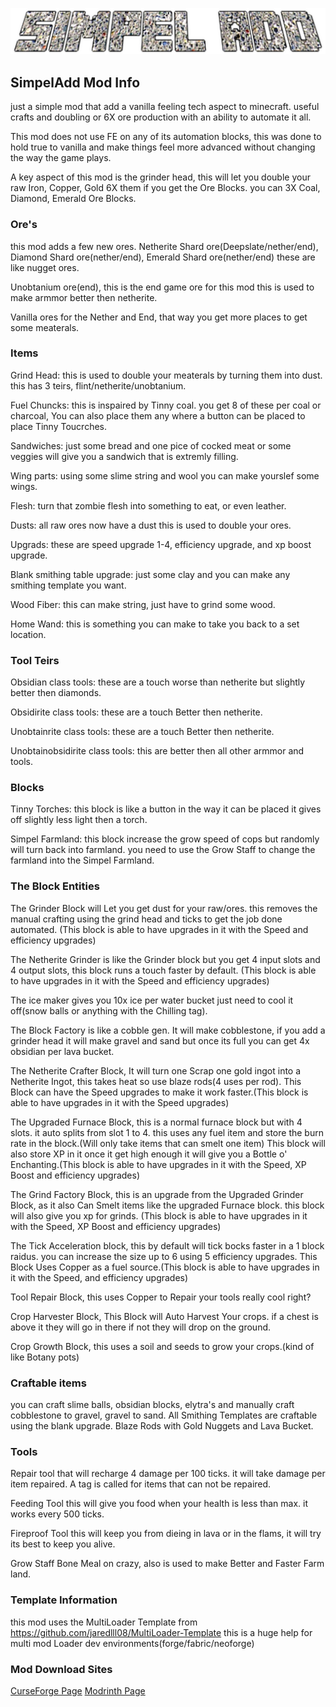 ![LogoSimpelAdd.png](LogoSimpelAdd.png)

## SimpelAdd Mod Info

just a simple mod that add a vanilla feeling tech aspect to minecraft. useful crafts and doubling or 6X ore production with an ability to automate it all.

This mod does not use FE on any of its automation blocks, this was done to hold true to vanilla and make things feel more advanced without changing the way the game plays.

A key aspect of this mod is the grinder head, this will let you double your raw Iron, Copper, Gold 6X them if you get the Ore Blocks. you can 3X Coal, Diamond, Emerald Ore Blocks.

### Ore's

this mod adds a few new ores. Netherite Shard ore(Deepslate/nether/end), Diamond Shard ore(nether/end), Emerald Shard ore(nether/end) these are like nugget ores.

Unobtanium ore(end), this is the end game ore for this mod this is used to make armmor better then netherite.

Vanilla ores for the Nether and End, that way you get more places to get some meaterals.

### Items

Grind Head: this is used to double your meaterals by turning them into dust. this has 3 teirs, flint/netherite/unobtanium.

Fuel Chuncks: this is inspaired by Tinny coal. you get 8 of these per coal or charcoal, You can also place them any where a button can be placed to place Tinny Toucrches.

Sandwiches: just some bread and one pice of cocked meat or some veggies will give you a sandwich that is extremly filling.

Wing parts: using some slime string and wool you can make yourslef some wings.

Flesh: turn that zombie flesh into something to eat, or even leather.

Dusts: all raw ores now have a dust this is used to double your ores.

Upgrads: these are speed upgrade 1-4, efficiency upgrade, and xp boost upgrade.

Blank smithing table upgrade: just some clay and you can make any smithing template you want.

Wood Fiber: this can make string, just have to grind some wood.

Home Wand: this is something you can make to take you back to a set location.

### Tool Teirs

Obsidian class tools: these are a touch worse than netherite but slightly better then diamonds.

Obsidirite class tools: these are a touch Better then netherite.

Unobtainrite class tools: these are a touch Better then netherite.

Unobtainobsidirite class tools: this are better then all other armmor and tools.

### Blocks

Tinny Torches: this block is like a button in the way it can be placed it gives off slightly less light then a torch.

Simpel Farmland: this block increase the grow speed of cops but randomly will turn back into farmland. you need to use the Grow Staff to change the farmland into the Simpel Farmland.

### The Block Entities

The Grinder Block will Let you get dust for your raw/ores. this removes the manual crafting using the grind head and ticks to get the job done automated. (This block is able to have upgrades in it with the Speed and efficiency upgrades)

The Netherite Grinder is like the Grinder block but you get 4 input slots and 4 output slots, this block runs a touch faster by default. (This block is able to have upgrades in it with the Speed and efficiency upgrades)

The ice maker gives you 10x ice per water bucket just need to cool it off(snow balls or anything with the Chilling tag).

The Block Factory is like a cobble gen. It will make cobblestone, if you add a grinder head it will make gravel and sand but once its full you can get 4x obsidian per lava bucket.

The Netherite Crafter Block, It will turn one Scrap one gold ingot into a Netherite Ingot, this takes heat so use blaze rods(4 uses per rod). This Block can have the Speed upgrades to make it work faster.(This block is able to have upgrades in it with the Speed upgrades)

The Upgraded Furnace Block, this is a normal furnace block but with 4 slots. it auto splits from slot 1 to 4. this uses any fuel item and store the burn rate in the block.(Will only take items that can smelt one item) This block will also store XP in it once it get high enough it will give you a Bottle o' Enchanting.(This block is able to have upgrades in it with the Speed, XP Boost and efficiency upgrades)

The Grind Factory Block, this is an upgrade from the Upgraded Grinder Block, as it also Can Smelt items like the upgraded Furnace block. this block will also give you xp for grinds. (This block is able to have upgrades in it with the Speed, XP Boost and efficiency upgrades)

The Tick Acceleration block, this by default will tick bocks faster in a 1 block raidus. you can increase the size up to 6 using 5 efficiency upgrades. This Block Uses Copper as a fuel source.(This block is able to have upgrades in it with the Speed, and efficiency upgrades)

Tool Repair Block, this uses Copper to  Repair your tools really cool right?

Crop Harvester Block, This Block will Auto Harvest Your crops. if a chest is above it they will go in there if not they will drop on the ground.

Crop Growth Block, this uses a soil and seeds to grow your crops.(kind of like Botany pots)

### Craftable items

you can craft slime balls, obsidian blocks, elytra's and manually craft cobblestone to gravel, gravel to sand. All Smithing Templates are craftable using the blank upgrade. Blaze Rods with Gold Nuggets and Lava Bucket.

### Tools

Repair tool that will recharge 4 damage per 100 ticks. it will take damage per item repaired. A tag is called for items that can not be repaired.

Feeding Tool this will give you food when your health is less than max. it works every 500 ticks.

Fireproof Tool this will keep you from dieing in lava or in the flams, it will try its best to keep you alive.

Grow Staff Bone Meal on crazy, also is used to make Better and Faster Farm land.

### Template Information
this mod uses the MultiLoader Template from https://github.com/jaredlll08/MultiLoader-Template this is a huge help for multi mod Loader dev environments(forge/fabric/neoforge)

### Mod Download Sites
[CurseForge Page](https://www.curseforge.com/minecraft/mc-mods/simpel-add-mod/files?page=1&pageSize=20)
[Modrinth Page](https://modrinth.com/mod/simpel-add)
